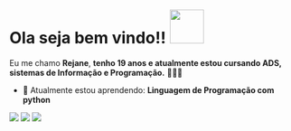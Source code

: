#  Ola seja bem vindo!! <img src="https://www.bing.com/th/id/OGC.be70d60d26b378d96de8cb3e31b7e8f2?o=7&pid=1.7&rm=3&rurl=https%3a%2f%2fi.pinimg.com%2foriginals%2fa4%2fc4%2f7d%2fa4c47d0fd9bfa16b96f1c6c285d50331.gif&ehk=cykDKvlTfLAUMfOKu38cdmkD3PxP8%2fFQI%2fLL5c9WSXM%3d" width="60px">

Eu me chamo <strong>Rejane</strong>, <strong>tenho 19 anos e atualmente estou cursando ADS, sistemas de Informação e Programação.</strong> 👨🏻‍💻 

- 🚀 Atualmente estou aprendendo: <strong>Linguagem de Programação com python</strong>



<div align="">


  <a href="rejanemendonca88@gmail.com" alt="Gmail">
    <img src="https://img.shields.io/badge/-Gmail-FF0000?style=flat-square&labelColor=FF0000&logo=gmail&logoColor=white&link=LINK-DO-SEU-EMAIL"/></a>

  <a href="https://www.linkedin.com/in/rejane-ferreira-de-mendon%C3%A7a-23779a1b4?utm_source=share&utm_campaign=share_via&utm_content=profile&utm_medium=android_app" alt="Linkedin">
    <img src="https://img.shields.io/badge/-Linkedin-0e76a8?style=flat-square&logo=Linkedin&logoColor=white&link=LINK-DO-SEU-LINKEDIN" /></a>

  <a href="https://www.instagram.com/_jane.006/?hl=ar" alt="Instagram">
    <img src="https://img.shields.io/badge/-Instagram-DF0174?style=flat-square&labelColor=DF0174&logo=instagram&logoColor=white&link=LINK-DO-SEU-INSTAGRAM"/></a>

</div>
